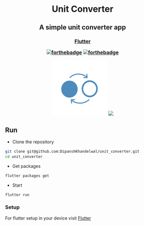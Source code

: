 <h1 align="center">Unit Converter</h1>
<h2 align="center">A simple unit converter app</h2>
<h3 align="center"><a href="https://flutter.io/">Flutter</a>

[![forthebadge](https://forthebadge.com/images/badges/built-for-android.svg)](http://forthebadge.com)
[![forthebadge](https://forthebadge.com/images/badges/built-with-love.svg)](https://forthebadge.com)

<p align="center">
  <img src="/android/app/src/main/res/mipmap-hdpi/icon.png"/>
  <img src="https://cdn.arstechnica.net/wp-content/uploads/2018/06/7-2-1.jpg"/>
</p>

## Run

* Clone the repository
```bash
git clone git@github.com:DipanshKhandelwal/unit_converter.git
cd unit_converter
```

* Get packages
```bash
flutter packages get
```

* Start
```bash
flutter run
```

### Setup
For flutter setup in your device visit [Flutter](https://flutter.io/)
